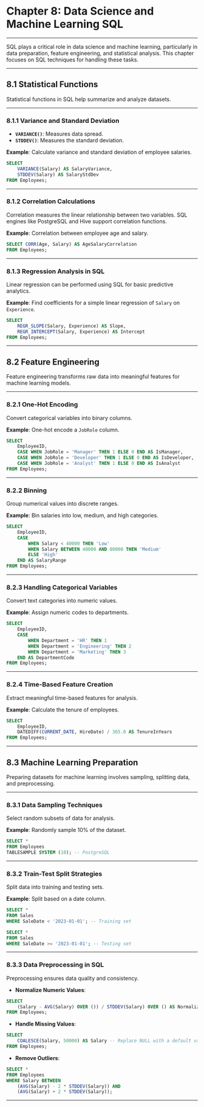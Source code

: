 # **Chapter 8: Data Science and Machine Learning SQL**

---

SQL plays a critical role in data science and machine learning, particularly in data preparation, feature engineering, and statistical analysis. This chapter focuses on SQL techniques for handling these tasks.

---

## **8.1 Statistical Functions**

Statistical functions in SQL help summarize and analyze datasets.

---

### **8.1.1 Variance and Standard Deviation**

- **`VARIANCE()`**: Measures data spread.
- **`STDDEV()`**: Measures the standard deviation.

**Example**: Calculate variance and standard deviation of employee salaries.
```sql
SELECT 
    VARIANCE(Salary) AS SalaryVariance,
    STDDEV(Salary) AS SalaryStdDev
FROM Employees;
```

---

### **8.1.2 Correlation Calculations**

Correlation measures the linear relationship between two variables. SQL engines like PostgreSQL and Hive support correlation functions.

**Example**: Correlation between employee age and salary.
```sql
SELECT CORR(Age, Salary) AS AgeSalaryCorrelation
FROM Employees;
```

---

### **8.1.3 Regression Analysis in SQL**

Linear regression can be performed using SQL for basic predictive analytics.

**Example**: Find coefficients for a simple linear regression of `Salary` on `Experience`.
```sql
SELECT
    REGR_SLOPE(Salary, Experience) AS Slope,
    REGR_INTERCEPT(Salary, Experience) AS Intercept
FROM Employees;
```

---

## **8.2 Feature Engineering**

Feature engineering transforms raw data into meaningful features for machine learning models.

---

### **8.2.1 One-Hot Encoding**

Convert categorical variables into binary columns.

**Example**: One-hot encode a `JobRole` column.
```sql
SELECT 
    EmployeeID,
    CASE WHEN JobRole = 'Manager' THEN 1 ELSE 0 END AS IsManager,
    CASE WHEN JobRole = 'Developer' THEN 1 ELSE 0 END AS IsDeveloper,
    CASE WHEN JobRole = 'Analyst' THEN 1 ELSE 0 END AS IsAnalyst
FROM Employees;
```

---

### **8.2.2 Binning**

Group numerical values into discrete ranges.

**Example**: Bin salaries into low, medium, and high categories.
```sql
SELECT 
    EmployeeID,
    CASE 
        WHEN Salary < 40000 THEN 'Low'
        WHEN Salary BETWEEN 40000 AND 80000 THEN 'Medium'
        ELSE 'High'
    END AS SalaryRange
FROM Employees;
```

---

### **8.2.3 Handling Categorical Variables**

Convert text categories into numeric values.

**Example**: Assign numeric codes to departments.
```sql
SELECT 
    EmployeeID,
    CASE 
        WHEN Department = 'HR' THEN 1
        WHEN Department = 'Engineering' THEN 2
        WHEN Department = 'Marketing' THEN 3
    END AS DepartmentCode
FROM Employees;
```

---

### **8.2.4 Time-Based Feature Creation**

Extract meaningful time-based features for analysis.

**Example**: Calculate the tenure of employees.
```sql
SELECT 
    EmployeeID,
    DATEDIFF(CURRENT_DATE, HireDate) / 365.0 AS TenureInYears
FROM Employees;
```

---

## **8.3 Machine Learning Preparation**

Preparing datasets for machine learning involves sampling, splitting data, and preprocessing.

---

### **8.3.1 Data Sampling Techniques**

Select random subsets of data for analysis.

**Example**: Randomly sample 10% of the dataset.
```sql
SELECT *
FROM Employees
TABLESAMPLE SYSTEM (10); -- PostgreSQL
```

---

### **8.3.2 Train-Test Split Strategies**

Split data into training and testing sets.

**Example**: Split based on a date column.
```sql
SELECT * 
FROM Sales
WHERE SaleDate < '2023-01-01'; -- Training set

SELECT * 
FROM Sales
WHERE SaleDate >= '2023-01-01'; -- Testing set
```

---

### **8.3.3 Data Preprocessing in SQL**

Preprocessing ensures data quality and consistency.

- **Normalize Numeric Values**:
```sql
SELECT 
    (Salary - AVG(Salary) OVER ()) / STDDEV(Salary) OVER () AS NormalizedSalary
FROM Employees;
```

- **Handle Missing Values**:
```sql
SELECT 
    COALESCE(Salary, 50000) AS Salary -- Replace NULL with a default value
FROM Employees;
```

- **Remove Outliers**:
```sql
SELECT *
FROM Employees
WHERE Salary BETWEEN 
    (AVG(Salary) - 2 * STDDEV(Salary)) AND 
    (AVG(Salary) + 2 * STDDEV(Salary));
```

---

